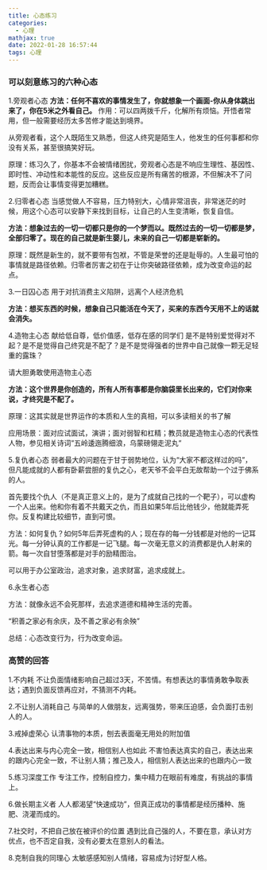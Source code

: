 ```yaml
---
title: 心态练习
categories:
  - 心理
mathjax: true
date: 2022-01-28 16:57:44
tags: 心理
---
```


### 可以刻意练习的六种心态
1.旁观者心态
**方法：任何不喜欢的事情发生了，你就想象一个画面-你从身体跳出来了，你在5米之外看自己。**
作用：可以四两拨千斤，化解所有烦恼。开悟者常用，但一般需要经历太多苦修才能达到境界。

从旁观者看，这个人既陌生又熟悉，但这人终究是陌生人，他发生的任何事都和你没有关系，甚至很搞笑好玩。

原理：练习久了，你基本不会被情绪困扰，旁观者心态是不响应生理性、基因性、即时性、冲动性和本能性的反应。这些反应是所有痛苦的根源，不但解决不了问题，反而会让事情变得更加糟糕。


2.归零者心态
当感觉做人不容易，压力特别大，心情非常沮丧，非常迷茫的时候，用这个心态可以安静下来找到目标，让自己的人生变清晰，恢复自信。

**方法：想象过去的一切一切都只是你的一个梦而以。既然过去的一切一切都是梦，全部归零了。现在的自己就是新生婴儿，未来的自己一切都是崭新的。**

原理：既然是新生的，就不要带有包袱，不管是荣誉的还是耻辱的。人生最可怕的事情就是路径依赖。归零者厉害之初在于让你突破路径依赖，成为改变命运的起点。

3.一日囚心态
用于对抗消费主义陷阱，远离个人经济危机

**方法：想买东西的时候，想象自己只能活在今天了，买来的东西今天用不上的话就会消失。**

4.造物主心态
献给低自尊，低价值感，低存在感的同学们
是不是特别爱觉得对不起？是不是觉得自己终究是不配了？是不是觉得强者的世界中自己就像一颗无足轻重的露珠？

请大胆勇敢使用造物主心态

**方法：这个世界是你创造的，所有人所有事都是你脑袋里长出来的，它们对你来说，才终究是不配了。**

原理：这其实就是世界运作的本质和人生的真相，可以多读相关的书了解

应用场景：面对应试面试，演讲；面对弱智和杠精；教员就是造物主心态的代表性人物，参见相关诗词“五岭逶迤腾细浪，乌蒙磅翎走泥丸“

5.复仇者心态
弱者最大的问题在于甘于弱势地位，认为“大家不都这样过的吗”，但凡能成就的人都有卧薪尝胆的复仇之心，老天爷不会平白无故帮助一个过于佛系的人。

首先要找个仇人（不是真正意义上的，是为了成就自己找的一个靶子），可以虚构一个人出来。他和你有着不共戴天之仇，而且如果5年后比他钱少，他就能弄死你。反复构建比较细节，直到可恨。

方法：如何复仇？如何5年后弄死虚构的人；现在存的每一分钱都是对他的一记耳光。每一分钟认真的工作都是一记飞腿。每一次毫无意义的消费都是仇人射来的箭。每一次自甘堕落都是对手的励精图治。

可以用于办公室政治，追求对象，追求财富，追求成就上。


6.永生者心态

方法：就像永远不会死那样，去追求道德和精神生活的完善。

“积善之家必有余庆，及不善之家必有余殃”

总结：心态改变行为，行为改变命运。


### 高赞的回答
1.不内耗
不让负面情绪影响自己超过3天，不苦情。有想表达的事情勇敢争取表达；遇到负面反馈再应对，不猜测不内耗。

2.不让别人消耗自己
与简单的人做朋友，远离强势，带来压迫感，会负面打击别人的人。

3.戒掉虚荣心
认清事物的本质，刨去表面毫无用处的附加值

4.表达出来与内心完全一致，相信别人也如此
不害怕表达真实的自己，表达出来的跟内心完全一致，不让别人猜；推己及人，相信别人表达出来的也跟内心一致

5.练习深度工作
专注工作，控制自控力，集中精力在眼前有难度，有挑战的事情上。

6.做长期主义者
人人都渴望“快速成功”，但真正成功的事情都是经历播种、施肥、浇灌而成的。

7.社交时，不把自己放在被评价的位置
遇到比自己强的人，不要在意，承认对方优点，也不否定自我，没有必要太在意别人的看法。

8.克制自我的同理心
太敏感感知别人情绪，容易成为讨好型人格。



